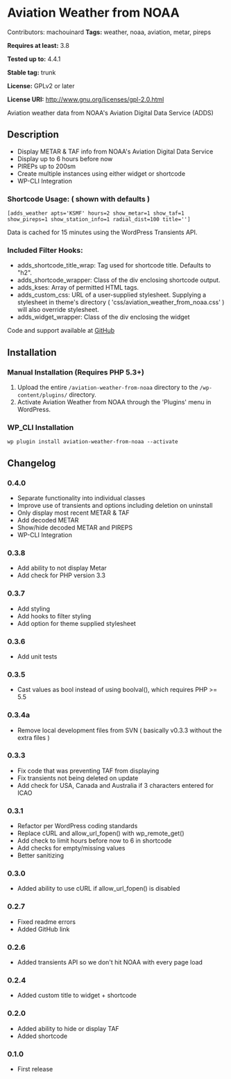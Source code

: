 # Aviation Weather from NOAA #

Contributors:		machouinard
**Tags:** 				weather, noaa, aviation, metar, pireps

**Requires at least:** 	3.8

**Tested up to:**      	4.4.1

**Stable tag:**        	trunk

**License:**           	GPLv2 or later

**License URI:**       	http://www.gnu.org/licenses/gpl-2.0.html


Aviation weather data from NOAA's Aviation Digital Data Service (ADDS)

## Description ##
* Display METAR & TAF info from NOAA's Aviation Digital Data Service
* Display up to 6 hours before now
* PIREPs up to 200sm
* Create multiple instances using either widget or shortcode
* WP-CLI Integration

### Shortcode Usage: ( shown with defaults ) ###
    [adds_weather apts='KSMF' hours=2 show_metar=1 show_taf=1 show_pireps=1 show_station_info=1 radial_dist=100 title='']

Data is cached for 15 minutes using the WordPress Transients API.

### Included Filter Hooks: ###
* adds\_shortcode\_title_wrap: Tag used for shortcode title.  Defaults to "h2".
* adds\_shortcode_wrapper: Class of the div enclosing shortcode output.
* adds_kses: Array of permitted HTML tags.
* adds\_custom\_css: URL of a user-supplied stylesheet.  Supplying a stylesheet in theme's directory ( 'css/aviation_weather_from_noaa.css' ) will also override stylesheet.
* adds\_widget_wrapper: Class of the div enclosing the widget

Code and support available at [GitHub](https://github.com/machouinard/aviation-weather-from-noaa "GitHub Repo")

## Installation ##

### Manual Installation (Requires PHP 5.3+) ###


1. Upload the entire `/aviation-weather-from-noaa` directory to the `/wp-content/plugins/` directory.
2. Activate Aviation Weather from NOAA through the 'Plugins' menu in WordPress.

### WP_CLI Installation ###
    wp plugin install aviation-weather-from-noaa --activate


## Changelog ##
### 0.4.0 ###
* Separate functionality into individual classes
* Improve use of transients and options including deletion on uninstall
* Only display most recent METAR & TAF
* Add decoded METAR
* Show/hide decoded METAR and PIREPS
* WP-CLI Integration

### 0.3.8 ###
* Add ability to not display Metar
* Add check for PHP version 3.3

### 0.3.7 ###
* Add styling
* Add hooks to filter styling
* Add option for theme supplied stylesheet

### 0.3.6 ###
* Add unit tests

### 0.3.5 ###
* Cast values as bool instead of using boolval(), which requires PHP >= 5.5

### 0.3.4a ###
* Remove local development files from SVN ( basically v0.3.3 without the extra files )

### 0.3.3 ###
* Fix code that was preventing TAF from displaying
* Fix transients not being deleted on update
* Add check for USA, Canada and Australia if 3 characters entered for ICAO

### 0.3.1 ###
* Refactor per WordPress coding standards
* Replace cURL and allow_url_fopen() with wp_remote_get()
* Add check to limit hours before now to 6 in shortcode
* Add checks for empty/missing values
* Better sanitizing

### 0.3.0 ###
* Added ability to use cURL if allow_url_fopen() is disabled

### 0.2.7 ###
* Fixed readme errors
* Added GitHub link

### 0.2.6 ###
* Added transients API so we don't hit NOAA with every page load

### 0.2.4 ###
* Added custom title to widget + shortcode

### 0.2.0 ###
* Added ability to hide or display TAF
* Added shortcode

### 0.1.0 ###
* First release

